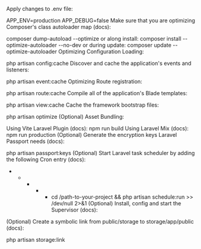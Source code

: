 Apply changes to .env file:

APP_ENV=production
APP_DEBUG=false
Make sure that you are optimizing Composer's class autoloader map (docs):

composer dump-autoload --optimize
or along install: composer install --optimize-autoloader --no-dev
or during update: composer update --optimize-autoloader
Optimizing Configuration Loading:

php artisan config:cache
Discover and cache the application's events and listeners:

php artisan event:cache
Optimizing Route registration:

php artisan route:cache
Compile all of the application's Blade templates:

php artisan view:cache
Cache the framework bootstrap files:

php artisan optimize
(Optional) Asset Bundling:

Using Vite Laravel Plugin (docs): npm run build
Using Laravel Mix (docs): npm run production
(Optional) Generate the encryption keys Laravel Passport needs (docs):

php artisan passport:keys
(Optional) Start Laravel task scheduler by adding the following Cron entry (docs):

* * * * * cd /path-to-your-project && php artisan schedule:run >> /dev/null 2>&1
(Optional) Install, config and start the Supervisor (docs):

(Optional) Create a symbolic link from public/storage to storage/app/public (docs):

php artisan storage:link
